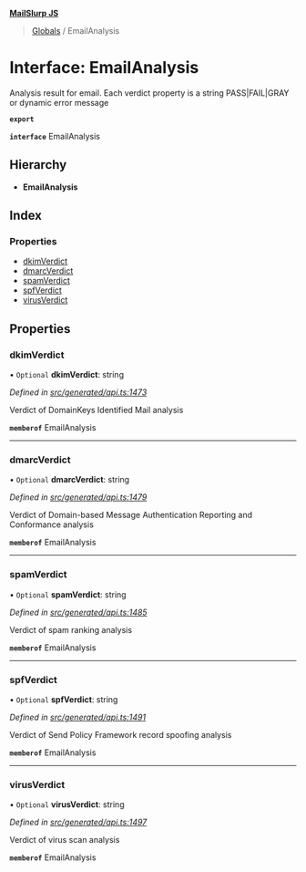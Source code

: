 **[MailSlurp JS](../README.md)**

> [Globals](../README.md) / EmailAnalysis

# Interface: EmailAnalysis

Analysis result for email. Each verdict property is a string PASS|FAIL|GRAY or dynamic error message

**`export`** 

**`interface`** EmailAnalysis

## Hierarchy

* **EmailAnalysis**

## Index

### Properties

* [dkimVerdict](emailanalysis.md#dkimverdict)
* [dmarcVerdict](emailanalysis.md#dmarcverdict)
* [spamVerdict](emailanalysis.md#spamverdict)
* [spfVerdict](emailanalysis.md#spfverdict)
* [virusVerdict](emailanalysis.md#virusverdict)

## Properties

### dkimVerdict

• `Optional` **dkimVerdict**: string

*Defined in [src/generated/api.ts:1473](https://github.com/mailslurp/mailslurp-client/blob/aab6cee/src/generated/api.ts#L1473)*

Verdict of DomainKeys Identified Mail analysis

**`memberof`** EmailAnalysis

___

### dmarcVerdict

• `Optional` **dmarcVerdict**: string

*Defined in [src/generated/api.ts:1479](https://github.com/mailslurp/mailslurp-client/blob/aab6cee/src/generated/api.ts#L1479)*

Verdict of Domain-based Message Authentication Reporting and Conformance analysis

**`memberof`** EmailAnalysis

___

### spamVerdict

• `Optional` **spamVerdict**: string

*Defined in [src/generated/api.ts:1485](https://github.com/mailslurp/mailslurp-client/blob/aab6cee/src/generated/api.ts#L1485)*

Verdict of spam ranking analysis

**`memberof`** EmailAnalysis

___

### spfVerdict

• `Optional` **spfVerdict**: string

*Defined in [src/generated/api.ts:1491](https://github.com/mailslurp/mailslurp-client/blob/aab6cee/src/generated/api.ts#L1491)*

Verdict of Send Policy Framework record spoofing analysis

**`memberof`** EmailAnalysis

___

### virusVerdict

• `Optional` **virusVerdict**: string

*Defined in [src/generated/api.ts:1497](https://github.com/mailslurp/mailslurp-client/blob/aab6cee/src/generated/api.ts#L1497)*

Verdict of virus scan analysis

**`memberof`** EmailAnalysis
